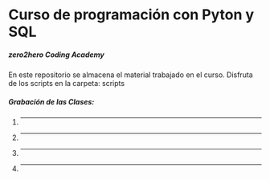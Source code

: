 # Curso de programación con Pyton y SQL
##### zero2hero Coding Academy

En este repositorio se almacena el material trabajado en el curso.
Disfruta de los scripts en la carpeta: scripts

##### Grabación de las Clases:
1. ---
2. ---
3. ---
4. ---